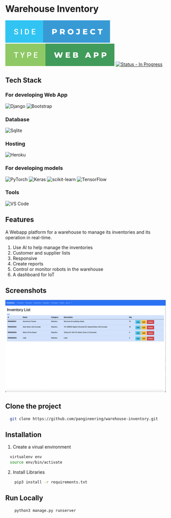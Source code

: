 
# Warehouse Inventory

![side-project.svg](/side-project.svg) ![type-web-app.svg](/type-web-app.svg)
[![Status - In Progress](https://img.shields.io/badge/Status-In_Progress-2ea44e?style=for-the-badge)](https://)

## Tech Stack
### For developing Web App
![Django](https://img.shields.io/badge/Django-092E20?style=for-the-badge&logo=django&logoColor=green) ![Bootstrap](https://img.shields.io/badge/Bootstrap-563D7C?style=for-the-badge&logo=bootstrap&logoColor=white)

### Database
![Sqlite](https://img.shields.io/badge/SQLite-07405E?style=for-the-badge&logo=sqlite&logoColor=white)

### Hosting
![Heroku](https://img.shields.io/badge/Heroku-430098?style=for-the-badge&logo=heroku&logoColor=white)

### For developing models
![PyTorch](https://img.shields.io/badge/PyTorch-%23EE4C2C.svg?style=for-the-badge&logo=PyTorch&logoColor=white) ![Keras](https://img.shields.io/badge/Keras-%23D00000.svg?style=for-the-badge&logo=Keras&logoColor=white) ![scikit-learn](https://img.shields.io/badge/scikit--learn-%23F7931E.svg?style=for-the-badge&logo=scikit-learn&logoColor=white) ![TensorFlow](https://img.shields.io/badge/TensorFlow-%23FF6F00.svg?style=for-the-badge&logo=TensorFlow&logoColor=white)

### Tools
![VS Code](https://img.shields.io/badge/Visual_Studio_Code-0078D4?style=for-the-badge&logo=visual%20studio%20code&logoColor=white)



## Features
A Webapp platform for a warehouse to manage its inventories and its operation in real-time. 
1. Use AI to help manage the inventories
2. Customer and supplier lists
3. Responsive
4. Create reports
5. Control or monitor robots in the warehouse
6. A dashboard for IoT

## Screenshots

![App Screenshot](screens/inventory.png)


## Clone the project
```bash
  git clone https://github.com/pangineering/warehouse-inventory.git
```

## Installation
1. Create a virual environment
```bash
  virtualenv env
  source env/bin/activate
```
2. Install Libraries
```bash
    pip3 install -r requirements.txt
```
## Run Locally
```bash
    python3 manage.py runserver
```